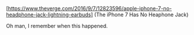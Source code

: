 [https://www.theverge.com/2016/9/7/12823596/apple-iphone-7-no-headphone-jack-lightning-earbuds] (The iPhone 7 Has No Heaphone Jack)

Oh man, I remember when this happened.
